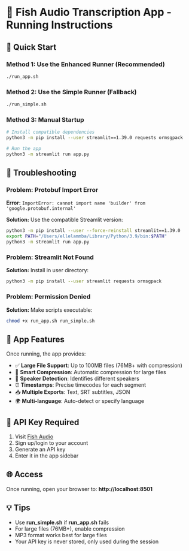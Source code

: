 # 🎵 Fish Audio Transcription App - Running Instructions

## 🚀 Quick Start

### Method 1: Use the Enhanced Runner (Recommended)
```bash
./run_app.sh
```

### Method 2: Use the Simple Runner (Fallback)
```bash
./run_simple.sh
```

### Method 3: Manual Startup
```bash
# Install compatible dependencies
python3 -m pip install --user streamlit==1.39.0 requests ormsgpack

# Run the app
python3 -m streamlit run app.py
```

## 🔧 Troubleshooting

### Problem: Protobuf Import Error
**Error:** `ImportError: cannot import name 'builder' from 'google.protobuf.internal'`

**Solution:** Use the compatible Streamlit version:
```bash
python3 -m pip install --user --force-reinstall streamlit==1.39.0
export PATH="/Users/ellelammba/Library/Python/3.9/bin:$PATH"
python3 -m streamlit run app.py
```

### Problem: Streamlit Not Found
**Solution:** Install in user directory:
```bash
python3 -m pip install --user streamlit requests ormsgpack
```

### Problem: Permission Denied
**Solution:** Make scripts executable:
```bash
chmod +x run_app.sh run_simple.sh
```

## 📱 App Features

Once running, the app provides:
- ✅ **Large File Support**: Up to 100MB files (76MB+ with compression)
- 🔄 **Smart Compression**: Automatic compression for large files
- 🎤 **Speaker Detection**: Identifies different speakers
- ⏰ **Timestamps**: Precise timecodes for each segment
- 📥 **Multiple Exports**: Text, SRT subtitles, JSON
- 🌍 **Multi-language**: Auto-detect or specify language

## 🔑 API Key Required

1. Visit [Fish Audio](https://fish.audio)
2. Sign up/login to your account
3. Generate an API key
4. Enter it in the app sidebar

## 🌐 Access

Once running, open your browser to: **http://localhost:8501**

## 💡 Tips

- Use **run_simple.sh** if **run_app.sh** fails
- For large files (76MB+), enable compression
- MP3 format works best for large files
- Your API key is never stored, only used during the session
